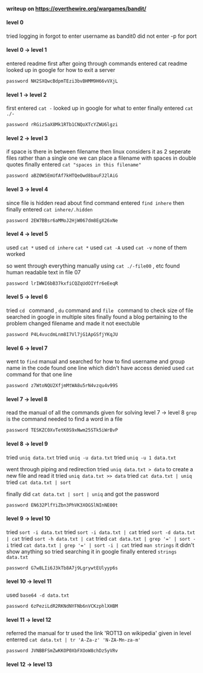 #### writeup on https://overthewire.org/wargames/bandit/

#### level 0 

tried logging in
forgot to enter username as bandit0
did not enter -p for port

#### level 0 -> level 1

entered readme first
after going through commands entered cat readme
looked up in google for how to exit a server
```
password NH2SXQwcBdpmTEzi3bvBHMM9H66vVXjL
```

#### level 1 -> level 2 

first entered `cat -`
looked up in google for what to enter
finally entered `cat ./-`
```
password rRGizSaX8Mk1RTb1CNQoXTcYZWU6lgzi
```

#### level 2 -> level 3

if space is there in between filename then linux considers it as 2 seperate files rather than a single one
we can place a filename with spaces in double quotes
finally entered `cat "spaces in this filename"`
```
password aBZ0W5EmUfAf7kHTQeOwd8bauFJ2lAiG
```

#### level 3 -> level 4

since file is hidden read about find command
entered `find inhere`
then finally entered `cat inhere/.hidden`
```
password 2EW7BBsr6aMMoJ2HjW067dm8EgX26xNe
```

#### level 4 -> level 5 

used `cat *`
used `cd inhere`
`cat *`
used `cat -A`
used `cat -v`
none of them worked

so went through everything manually using `cat ./-file00` , etc
found human readable text in file 07
```
password lrIWWI6bB37kxfiCQZqUdOIYfr6eEeqR
```

#### level 5 -> level 6

tried `cd ` command , `du` command and `file ` command to check size of file 
searched in google in multiple sites 
finally found a blog pertaining to the problem
changed filename and made it not exectuble 
```
password P4L4vucdmLnm8I7Vl7jG1ApGSfjYKqJU
```

#### level 6 -> level 7 

went to `find` manual and searched for how to find username and group name 
in the code found one line which didn't have access denied
used `cat` command for that one line
```
password z7WtoNQU2XfjmMtWA8u5rN4vzqu4v99S
```

#### level 7 -> level 8

read the manual of all the commands given for solving level 7 -> level 8 
`grep` is the command needed to find a word in a file
```
password TESKZC0XvTetK0S9xNwm25STk5iWrBvP
```

#### level 8 -> level 9

tried `uniq data.txt`
tried `uniq -u data.txt`
tried `uniq -u 1 data.txt`

went through piping and redirection
 tried `uniq data.txt > data` to create a new file and read it 
 tried `uniq data.txt >> data`
 tried `cat data.txt | uniq`
 tried `cat data.txt | sort`

 finally did `cat data.txt | sort | uniq` and got the password
```
password EN632PlfYiZbn3PhVK3XOGSlNInNE00t
```

#### level 9 -> level 10

tried `sort -i data.txt`
tried `sort -i data.txt | cat`
tried `sort -d data.txt | cat`
tried `sort -h data.txt | cat`
tried `cat data.txt | grep '=' | sort -i`
tried `cat data.txt | grep '=' | sort -i | cat`
tried `man strings` it didn't show anything so tried searching it in google 
finally entered `strings data.txt`
```
password G7w8LIi6J3kTb8A7j9LgrywtEUlyyp6s
```

#### level 10 -> level 11

used `base64 -d data.txt`
```
password 6zPeziLdR2RKNdNYFNb6nVCKzphlXHBM
```

#### level 11 -> level 12

referred the manual for tr 
used the link 'ROT13 on wikipedia' given in level
enterred `cat data.txt | tr 'A-Za-z' 'N-ZA-Mn-za-m'`
```
password JVNBBFSmZwKKOP0XbFXOoW8chDz5yVRv
```

#### level 12 -> level 13
